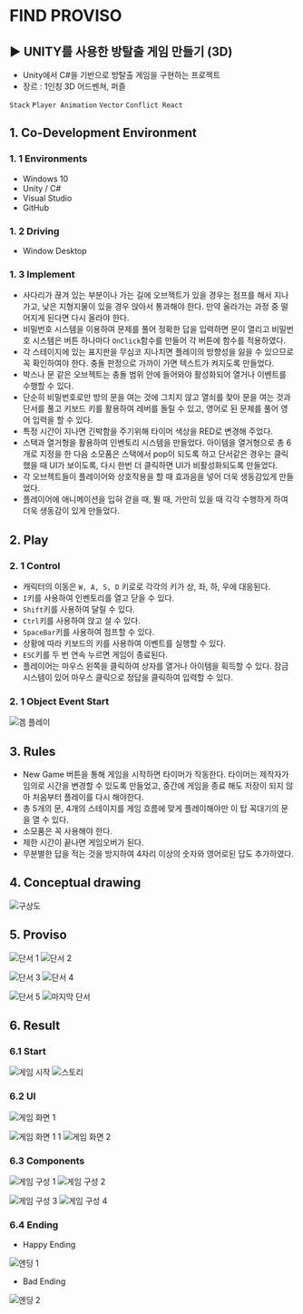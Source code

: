 # FIND PROVISO
## ▶ UNITY를 사용한 방탈출 게임 만들기 (3D)
 
 - Unity에서 C#을 기반으로 방탈출 게임을 구현하는 프로젝트
 - 장르 : 1인칭 3D 어드벤쳐, 퍼즐

`Stack` `Player Animation` `Vector` `Conflict React`

## 1. Co-Development Environment   
### 1. 1 Environments
- Windows 10
- Unity / C#
- Visual Studio
- GitHub

### 1. 2 Driving
- Window Desktop

### 1. 3 Implement
- 사다리가 끊겨 있는 부분이나 가는 길에 오브젝트가 있을 경우는 점프를 해서 지나가고, 낮은 지형지물이 있을 경우 앉아서 통과해야 한다. 만약 올라가는 과정 중 떨어지게 된다면 다시 올라야 한다.
- 비밀번호 시스템을 이용하여 문제를 풀어 정확한 답을 입력하면 문이 열리고 비밀번호 시스템은 버튼 하나마다 `OnClick`함수를 만들어 각 버튼에 함수를 적용하였다.
- 각 스테이지에 있는 표지판을 무심코 지나치면 플레이의 방향성을 잃을 수 있으므로 꼭 확인하여야 한다. 충돌 판정으로 가까이 가면 텍스트가 켜지도록 만들었다.
- 박스나 문 같은 오브젝트는 충돌 범위 안에 들어와야 활성화되어 열거나 이벤트를 수행할 수 있다.
- 단순히 비밀번호로만 방의 문을 여는 것에 그치지 않고 열쇠를 찾아 문을 여는 것과 단서를 풀고 키보드 키를 활용하여 레버를 돌릴 수 있고, 영어로 된 문제를 풀어 영어 입력을 할 수 있다.
- 특정 시간이 지나면 긴박함을 주기위해 타이머 색상을 RED로 변경해 주었다.
- 스택과 열거형을 활용하여 인벤토리 시스템을 만들었다. 아이템을 열거형으로 총 6개로 지정을 한 다음 소모품은 스택에서 pop이 되도록 하고 단서같은 경우는 클릭했을 때 UI가 보이도록, 다시 한번 더 클릭하면 UI가 비활성화되도록 만들었다.
- 각 오브젝트들이 플레이어와 상호작용을 할 때 효과음을 넣어 더욱 생동감있게 만들었다.
- 플레이어에 애니메이션을 입혀 걷을 때, 뛸 때, 가만히 있을 때 각각 수행하게 하여 더욱 생동감이 있게 만들었다.

## 2. Play
### 2. 1 Control
- 캐릭터의 이동은 `W, A, S, D` 키로로 각각의 키가 상, 좌, 하, 우에 대응된다.
- `I`키를 사용하여 인벤토리를 열고 닫을 수 있다.
- `Shift`키를 사용하여 달릴 수 있다.
- `Ctrl`키를 사용하여 앉고 설 수 있다.
- `SpaceBar`키를 사용하여 점프할 수 있다.
- 상황에 따라 키보드의 키를 사용하여 이벤트를 실행할 수 있다.
- `ESC`키를 두 번 연속 누르면 게임이 종료된다.
- 플레이어는 마우스 왼쪽을 클릭하여 상자를 열거나 아이템을 획득할 수 있다. 잠금 시스템이 있어 마우스 클릭으로 정답을 클릭하여 입력할 수 있다.

### 2. 1 Object Event Start

![겜 플레이](https://github.com/shyang12/FIND-PROVISO/assets/85710913/083d1c6c-e7e4-4e2e-aa52-0d0c8875d55c)

## 3. Rules
- New Game 버튼을 통해 게임을 시작하면 타이머가 작동한다. 타이머는 제작자가 임의로 시간을 변경할 수 있도록 만들었고, 중간에 게임을 종료 해도 저장이 되지 않아 처음부터 플레이를 다시 해야한다.
- 총 5개의 문, 4개의 스테이지를 게임 흐름에 맞게 플레이해야만 이 탑 꼭대기의 문을 열 수 있다.
- 소모품은 꼭 사용해야 한다.
- 제한 시간이 끝나면 게임오버가 된다.
- 무분별한 답을 적는 것을 방지하여 4자리 이상의 숫자와 영어로된 답도 추가하였다.

## 4. Conceptual drawing  

![구상도](https://github.com/shyang12/FIND-PROVISO/assets/85710913/0757711e-5508-47ac-adcb-d48ce7daf295)

## 5. Proviso

![단서 1](https://github.com/shyang12/FIND-PROVISO/assets/85710913/dadc9d1f-a6e3-4fa6-a5bb-32d17c1a7e55)  ![단서 2](https://github.com/shyang12/FIND-PROVISO/assets/85710913/b52718af-c17a-4c89-bf1d-fe8c28780838)

![단서 3](https://github.com/shyang12/FIND-PROVISO/assets/85710913/97f642a3-27ba-4805-861d-7e3a784d9a1d)  ![단서 4](https://github.com/shyang12/FIND-PROVISO/assets/85710913/2bfe93fa-1b79-40a4-85f9-7a773d5b0061)

![단서 5](https://github.com/shyang12/FIND-PROVISO/assets/85710913/1950fdea-5602-4793-a0ae-dd20be58e8fc)  ![마지막 단서](https://github.com/shyang12/FIND-PROVISO/assets/85710913/b1f24904-9cc1-406c-9edf-354edc69745f)

## 6. Result
### 6.1 Start

![게임 시작](https://github.com/shyang12/FIND-PROVISO/assets/85710913/111608da-db97-43c1-8563-7b8ebc63209d)  ![스토리](https://github.com/shyang12/FIND-PROVISO/assets/85710913/8df570e2-5f99-4968-b62a-ba701169026d)

### 6.2 UI

![게임 화면 1](https://github.com/shyang12/FIND-PROVISO/assets/85710913/722d4710-485a-4b34-8466-7e16f490f6a2)

![게임 화면 1 1](https://github.com/shyang12/FIND-PROVISO/assets/85710913/b85e26d8-f713-425b-8028-bcf5ff64882e)  ![게임 화면 2](https://github.com/shyang12/FIND-PROVISO/assets/85710913/bcf75cd6-9ac5-410a-9ccd-26dfd20cb304)

### 6.3 Components

![게임 구성 1](https://github.com/shyang12/FIND-PROVISO/assets/85710913/b4195048-3059-4210-a568-f3d3b2196544)  ![게임 구성 2](https://github.com/shyang12/FIND-PROVISO/assets/85710913/10cd2e0f-2930-4be9-bc9c-0a13f5868738)

![게임 구성 3](https://github.com/shyang12/FIND-PROVISO/assets/85710913/7667959c-74c9-417c-8c4f-1cb26c85d662)  ![게임 구성 4](https://github.com/shyang12/FIND-PROVISO/assets/85710913/356341ec-6658-498b-a677-ef55b29a8ecc)

### 6.4 Ending
- Happy Ending

![엔딩 1](https://github.com/shyang12/FIND-PROVISO/assets/85710913/e56e0fc8-2d8e-4e52-9780-a8217c655f53)

- Bad Ending

![엔딩 2](https://github.com/shyang12/FIND-PROVISO/assets/85710913/25469aae-0aee-49af-abcd-506364797582)
